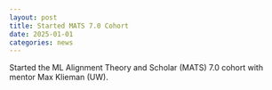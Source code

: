 ```yaml
---
layout: post
title: Started MATS 7.0 Cohort
date: 2025-01-01
categories: news
---
```


Started the ML Alignment Theory and Scholar (MATS) 7.0 cohort with mentor Max Klieman (UW).
